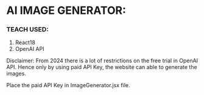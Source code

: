 # AI IMAGE GENERATOR:

### TEACH USED:

1. React18
2. OpenAI API


Disclaimer: From 2024 there is a lot of restrictions on the free trial in OpenAI API.
Hence only by using paid API Key, the website can able to generate the images.

Place the paid API Key in ImageGenerator.jsx file.